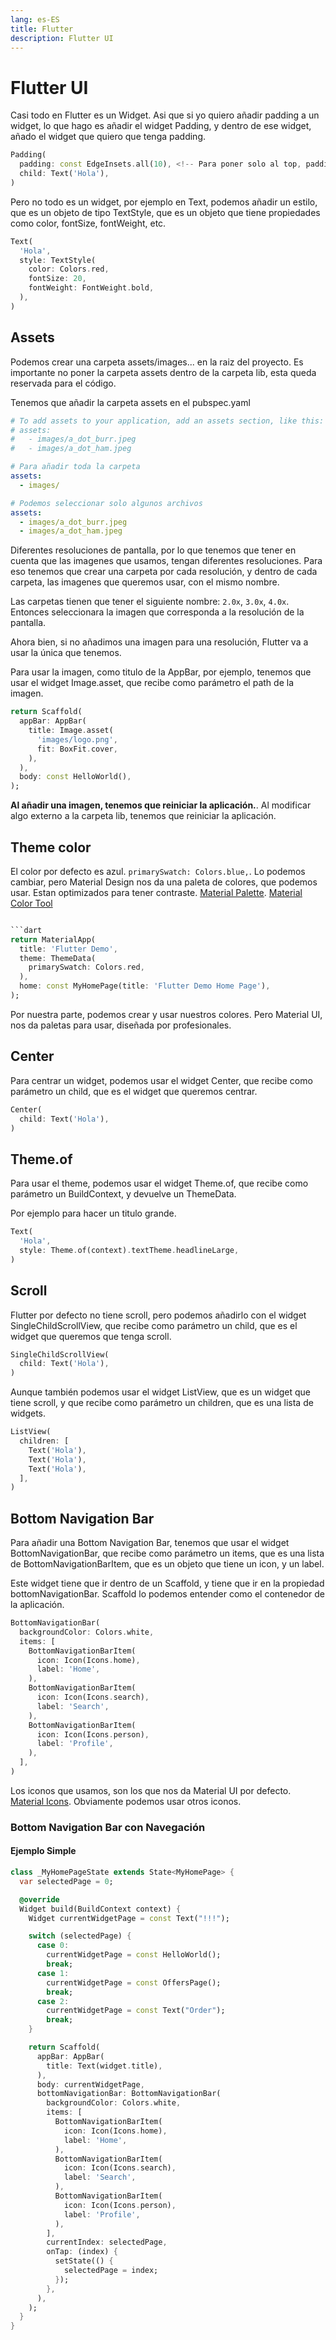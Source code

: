 ```yaml
---
lang: es-ES
title: Flutter
description: Flutter UI
---
```


# Flutter UI

Casi todo en Flutter es un Widget. Asi que si yo quiero añadir padding a un widget, lo que hago es añadir el widget Padding, y dentro de ese widget, añado el widget que quiero que tenga padding.

```dart
Padding(
  padding: const EdgeInsets.all(10), <!-- Para poner solo al top, padding: const EdgeInsets.only(top: 40.0), -->
  child: Text('Hola'),
)
```

Pero no todo es un widget, por ejemplo en Text, podemos añadir un estilo, que es un objeto de tipo TextStyle, que es un objeto que tiene propiedades como color, fontSize, fontWeight, etc.

```dart
Text(
  'Hola',
  style: TextStyle(
    color: Colors.red,
    fontSize: 20,
    fontWeight: FontWeight.bold,
  ),
)
```

## Assets

Podemos crear una carpeta assets/images... en la raiz del proyecto. Es importante no poner la carpeta assets dentro de la carpeta lib, esta queda reservada para el código.

Tenemos que añadir la carpeta assets en el pubspec.yaml

```yaml
# To add assets to your application, add an assets section, like this:
# assets:
#   - images/a_dot_burr.jpeg
#   - images/a_dot_ham.jpeg

# Para añadir toda la carpeta
assets:
  - images/

# Podemos seleccionar solo algunos archivos
assets:
  - images/a_dot_burr.jpeg
  - images/a_dot_ham.jpeg
```

Diferentes resoluciones de pantalla, por lo que tenemos que tener en cuenta que las imagenes que usamos, tengan diferentes resoluciones.
Para eso tenemos que crear una carpeta por cada resolución, y dentro de cada carpeta, las imagenes que queremos usar, con el mismo nombre.

Las carpetas tienen que tener el siguiente nombre: `2.0x`, `3.0x`, `4.0x`. Entonces seleccionara la imagen que corresponda a la resolución de la pantalla.

Ahora bien, si no añadimos una imagen para una resolución, Flutter va a usar la única que tenemos.

Para usar la imagen, como titulo de la AppBar, por ejemplo, tenemos que usar el widget Image.asset, que recibe como parámetro el path de la imagen.

```dart
return Scaffold(
  appBar: AppBar(
    title: Image.asset(
      'images/logo.png',
      fit: BoxFit.cover,
    ),
  ),
  body: const HelloWorld(),
);
```

**Al añadir una imagen, tenemos que reiniciar la aplicación.**. Al modificar algo externo a la carpeta lib, tenemos que reiniciar la aplicación.

## Theme color

El color por defecto es azul. `primarySwatch: Colors.blue,`.
Lo podemos cambiar, pero Material Design nos da una paleta de colores, que podemos usar. Estan optimizados para tener contraste. [Material Palette](https://www.materialpalette.com/). [Material Color Tool](https://m2.material.io/design/color/the-color-system.html#color-theme-creation)

````dart

```dart
return MaterialApp(
  title: 'Flutter Demo',
  theme: ThemeData(
    primarySwatch: Colors.red,
  ),
  home: const MyHomePage(title: 'Flutter Demo Home Page'),
);
````

Por nuestra parte, podemos crear y usar nuestros colores. Pero Material UI, nos da paletas para usar, diseñada por profesionales.

## Center

Para centrar un widget, podemos usar el widget Center, que recibe como parámetro un child, que es el widget que queremos centrar.

```dart
Center(
  child: Text('Hola'),
)
```

## Theme.of

Para usar el theme, podemos usar el widget Theme.of, que recibe como parámetro un BuildContext, y devuelve un ThemeData.

Por ejemplo para hacer un titulo grande.

```dart
Text(
  'Hola',
  style: Theme.of(context).textTheme.headlineLarge,
)
```

## Scroll

Flutter por defecto no tiene scroll, pero podemos añadirlo con el widget SingleChildScrollView, que recibe como parámetro un child, que es el widget que queremos que tenga scroll.

```dart
SingleChildScrollView(
  child: Text('Hola'),
)
```

Aunque también podemos usar el widget ListView, que es un widget que tiene scroll, y que recibe como parámetro un children, que es una lista de widgets.

```dart
ListView(
  children: [
    Text('Hola'),
    Text('Hola'),
    Text('Hola'),
  ],
)
```

## Bottom Navigation Bar

Para añadir una Bottom Navigation Bar, tenemos que usar el widget BottomNavigationBar, que recibe como parámetro un items, que es una lista de BottomNavigationBarItem, que es un objeto que tiene un icon, y un label.

Este widget tiene que ir dentro de un Scaffold, y tiene que ir en la propiedad bottomNavigationBar.
Scaffold lo podemos entender como el contenedor de la aplicación.

```dart
BottomNavigationBar(
  backgroundColor: Colors.white,
  items: [
    BottomNavigationBarItem(
      icon: Icon(Icons.home),
      label: 'Home',
    ),
    BottomNavigationBarItem(
      icon: Icon(Icons.search),
      label: 'Search',
    ),
    BottomNavigationBarItem(
      icon: Icon(Icons.person),
      label: 'Profile',
    ),
  ],
)
```

Los iconos que usamos, son los que nos da Material UI por defecto. [Material Icons](https://material.io/resources/icons/?style=baseline). Obviamente podemos usar otros iconos.

### Bottom Navigation Bar con Navegación

#### Ejemplo Simple

```dart
class _MyHomePageState extends State<MyHomePage> {
  var selectedPage = 0;

  @override
  Widget build(BuildContext context) {
    Widget currentWidgetPage = const Text("!!!");

    switch (selectedPage) {
      case 0:
        currentWidgetPage = const HelloWorld();
        break;
      case 1:
        currentWidgetPage = const OffersPage();
        break;
      case 2:
        currentWidgetPage = const Text("Order");
        break;
    }

    return Scaffold(
      appBar: AppBar(
        title: Text(widget.title),
      ),
      body: currentWidgetPage,
      bottomNavigationBar: BottomNavigationBar(
        backgroundColor: Colors.white,
        items: [
          BottomNavigationBarItem(
            icon: Icon(Icons.home),
            label: 'Home',
          ),
          BottomNavigationBarItem(
            icon: Icon(Icons.search),
            label: 'Search',
          ),
          BottomNavigationBarItem(
            icon: Icon(Icons.person),
            label: 'Profile',
          ),
        ],
        currentIndex: selectedPage,
        onTap: (index) {
          setState(() {
            selectedPage = index;
          });
        },
      ),
    );
  }
}
```
